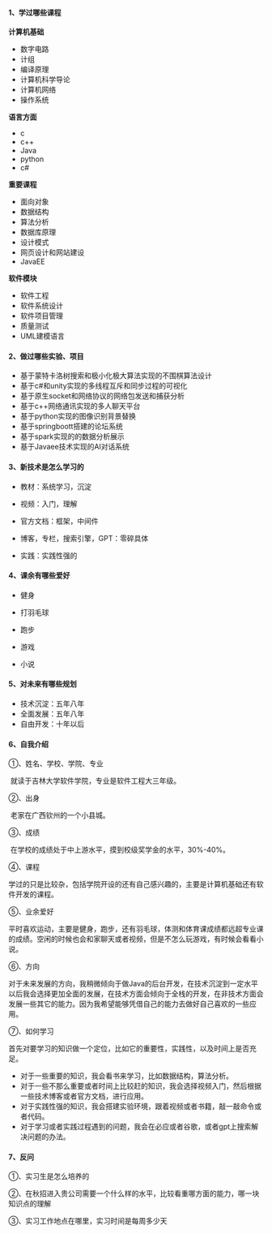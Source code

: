 #### 1、学过哪些课程

**计算机基础**

+ 数字电路
+ 计组
+ 编译原理
+ 计算机科学导论
+ 计算机网络
+ 操作系统

**语言方面**

+ c
+ c++
+ Java
+ python
+ c#

**重要课程**

+ 面向对象
+ 数据结构
+ 算法分析
+ 数据库原理
+ 设计模式
+ 网页设计和网站建设
+ JavaEE

**软件模块**

+ 软件工程
+ 软件系统设计
+ 软件项目管理
+ 质量测试
+ UML建模语言



#### 2、做过哪些实验、项目

+ 基于蒙特卡洛树搜索和极小化极大算法实现的不围棋算法设计
+ 基于c#和unity实现的多线程互斥和同步过程的可视化
+ 基于原生socket和网络协议的网络包发送和捕获分析
+ 基于c++网络通讯实现的多人聊天平台
+ 基于python实现的图像识别背景替换
+ 基于springboott搭建的论坛系统
+ 基于spark实现的的数据分析展示
+ 基于Javaee技术实现的AI对话系统



#### 3、新技术是怎么学习的

+ 教材：系统学习，沉淀

+ 视频：入门，理解

+ 官方文档：框架，中间件

+ 博客，专栏，搜索引擎，GPT：零碎具体

+ 实践：实践性强的

  

#### 4、课余有哪些爱好

+ 健身

+ 打羽毛球

+ 跑步

+ 游戏

+ 小说

  

#### 5、对未来有哪些规划

+ 技术沉淀：五年八年
+ 全面发展：五年八年
+ 自由开发：十年以后



#### 6、自我介绍

①、姓名、学校、学院、专业

​	就读于吉林大学软件学院，专业是软件工程大三年级。

②、出身

​	老家在广西钦州的一个小县城。

③、成绩

​	在学校的成绩处于中上游水平，摸到校级奖学金的水平，30%-40%。

④、课程

​	学过的只是比较杂，包括学院开设的还有自己感兴趣的，主要是计算机基础还有软件开发的课程。

⑤、业余爱好

​	平时喜欢运动，主要是健身，跑步，还有羽毛球，体测和体育课成绩都远超专业课的成绩。空闲的时候也会和家聊天或者视频，但是不怎么玩游戏，有时候会看看小说。

⑥、方向

​	对于未来发展的方向，我稍微倾向于做Java的后台开发，在技术沉淀到一定水平以后我会选择更加全面的发展，在技术方面会倾向于全栈的开发，在非技术方面会发展一些其它的能力。因为我希望能够凭借自己的能力去做好自己喜欢的一些应用。

⑦、如何学习

​	首先对要学习的知识做一个定位，比如它的重要性，实践性，以及时间上是否充足。

+ 对于一些重要的知识，我会看书来学习，比如数据结构，算法分析。
+ 对于一些不那么重要或者时间上比较赶的知识，我会选择视频入门，然后根据一些技术博客或者官方文档，进行应用。
+ 对于实践性强的知识，我会搭建实验环境，跟着视频或者书籍，敲一敲命令或者代码。
+ 对于学习或者实践过程遇到的问题，我会在必应或者谷歌，或者gpt上搜索解决问题的办法。



#### 7、反问

①、实习生是怎么培养的

②、在秋招进入贵公司需要一个什么样的水平，比较看重哪方面的能力，哪一块知识点的理解

③、实习工作地点在哪里，实习时间是每周多少天